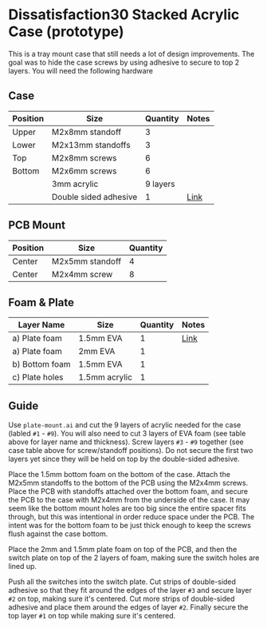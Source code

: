 # Dissatisfaction30 Stacked Acrylic Case (prototype)

This is a tray mount case that still needs a lot of design improvements.  The goal was to hide the case screws by using adhesive to secure to top 2 layers.  You will need the following hardware

## Case
| Position | Size | Quantity | Notes |
| -------- | ---- | -------- | ----- |
| Upper | M2x8mm standoff | 3 |
| Lower | M2x13mm standoffs | 3 |
| Top | M2x8mm screws | 6 |
| Bottom | M2x6mm screws | 6 |
| | 3mm acrylic | 9 layers |
| | Double sided adhesive | 1 | [Link](https://smile.amazon.com/gp/product/B00CCGK31G/)

## PCB Mount
| Position | Size | Quantity |
| -------- | ---- | -------- |
| Center | M2x5mm standoff | 4 |
| Center | M2x4mm screw | 8 |

## Foam & Plate
| Layer Name | Size | Quantity | Notes |
| -------- | ---- | -------- | ----- |
|  a) Plate foam | 1.5mm EVA | 1 | [Link](https://www.aliexpress.com/item/3256804208838525.html?spm=a2g0o.order_list.0.0.61751802IXEFAW) |
|  a) Plate foam | 2mm EVA | 1 |
|  b) Bottom foam | 1.5mm EVA | 1 |
|  c) Plate holes | 1.5mm acrylic | 1 |

## Guide
Use `plate-mount.ai` and cut the 9 layers of acrylic needed for the case (labled `#1` - `#9`).  You will also need to cut 3 layers of EVA foam (see table above for layer name and thickness).  Screw layers `#3` - `#9` together (see case table above for screw/standoff positions).  Do not secure the first two layers yet since they will be held on top by the double-sided adhesive.

Place the 1.5mm bottom foam on the bottom of the case.  Attach the M2x5mm standoffs to the bottom of the PCB using the M2x4mm screws.  Place the PCB with standoffs attached over the bottom foam, and secure the PCB to the case with M2x4mm from the underside of the case. It may seem like the bottom mount holes are too big since the entire spacer fits through, but this was intentional in order reduce space under the PCB.  The intent was for the bottom foam to be just thick enough to keep the screws flush against the case bottom.

Place the 2mm and 1.5mm plate foam on top of the PCB, and then the switch plate on top of the 2 layers of foam, making sure the switch holes are lined up.

Push all the switches into the switch plate.  Cut strips of double-sided adhesive so that they fit around the edges of the layer `#3` and secure layer `#2` on top, making sure it's centered.  Cut more strips of double-sided adhesive and place them around the edges of layer `#2`.  Finally secure the top layer `#1` on top while making sure it's centered.